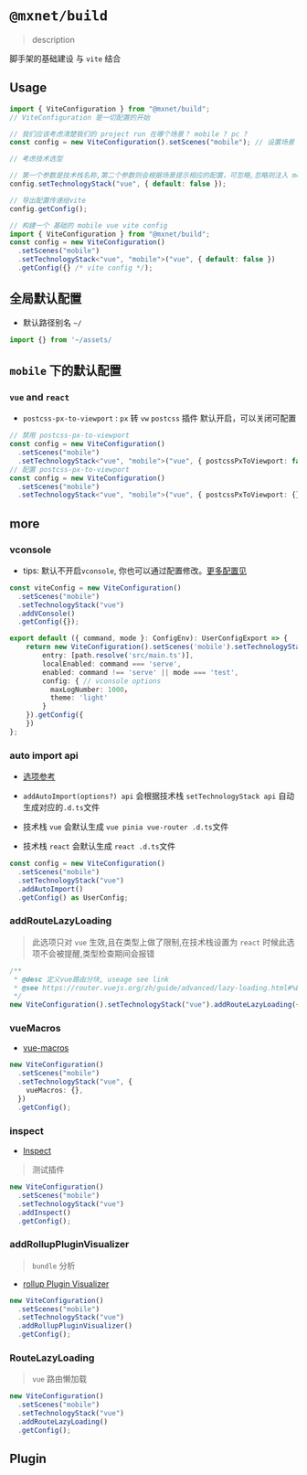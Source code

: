 <!--
 * @Author: 邱狮杰
 * @Date: 2022-05-10 23:05:45
 * @LastEditTime: 2022-12-13 10:44:17
 * @Description:
 * @FilePath: /repo/packages/build/README.md
-->

# `@mxnet/build`

> description

脚手架的基础建设 与 `vite` 结合

## Usage

```typescript
import { ViteConfiguration } from "@mxnet/build";
// ViteConfiguration 是一切配置的开始

// 我们应该考虑清楚我们的 project run 在哪个场景？ mobile ? pc ?
const config = new ViteConfiguration().setScenes("mobile"); // 设置场景

// 考虑技术选型

// 第一个参数是技术栈名称,第二个参数则会根据场景提示相应的配置，可忽略,忽略则注入 mobile 下 vue 的默认配置 , 可以 default:false 拒绝注入
config.setTechnologyStack("vue", { default: false });

// 导出配置传递给vite
config.getConfig();
```

```typescript
// 构建一个 基础的 mobile vue vite config
import { ViteConfiguration } from "@mxnet/build";
const config = new ViteConfiguration()
  .setScenes("mobile")
  .setTechnologyStack<"vue", "mobile">("vue", { default: false })
  .getConfig({} /* vite config */);
```

## 全局默认配置

- 默认路径别名 `~/`

```typescript
import {} from '~/assets/
```

## `mobile` 下的默认配置

### `vue` and `react`

- `postcss-px-to-viewport` : `px` 转 `vw` `postcss` 插件 默认开启，可以关闭可配置

```typescript
// 禁用 postcss-px-to-viewport
const config = new ViteConfiguration()
  .setScenes("mobile")
  .setTechnologyStack<"vue", "mobile">("vue", { postcssPxToViewport: false });
// 配置 postcss-px-to-viewport
const config = new ViteConfiguration()
  .setScenes("mobile")
  .setTechnologyStack<"vue", "mobile">("vue", { postcssPxToViewport: {} });
```

## more

### vconsole

- tips: 默认不开启`vconsole`, 你也可以通过配置修改。[更多配置见](https://github.com/vadxq/vite-plugin-vconsole#options)

```ts
const viteConfig = new ViteConfiguration()
  .setScenes("mobile")
  .setTechnologyStack("vue")
  .addVConsole()
  .getConfig({});
```

```ts
export default ({ command, mode }: ConfigEnv): UserConfigExport => {
    return new ViteConfiguration().setScenes('mobile').setTechnologyStack('vue').addVConsole({
        entry: [path.resolve('src/main.ts')],
        localEnabled: command === 'serve',
        enabled: command !== 'serve' || mode === 'test',
        config: { // vconsole options
          maxLogNumber: 1000，
          theme: 'light'
        }
    }).getConfig({
    })
};
```

### auto import api

- [选项参考](https://github.com/antfu/unplugin-auto-import)

- `addAutoImport(options?) api` 会根据技术栈 `setTechnologyStack api` 自动生成对应的`.d.ts`文件

- 技术栈 `vue` 会默认生成 `vue pinia vue-router .d.ts`文件

- 技术栈 `react` 会默认生成 `react .d.ts`文件

```ts
const config = new ViteConfiguration()
  .setScenes("mobile")
  .setTechnologyStack("vue")
  .addAutoImport()
  .getConfig() as UserConfig;
```

### addRouteLazyLoading

> 此选项只对 `vue` 生效,且在类型上做了限制,在技术栈设置为 `react` 时候此选项不会被提醒,类型检查期间会报错

```ts
/**
 * @desc 定义vue路由分块, useage see link
 * @see https://router.vuejs.org/zh/guide/advanced/lazy-loading.html#%E4%BD%BF%E7%94%A8-vite
 */
new ViteConfiguration().setTechnologyStack("vue").addRouteLazyLoading({});
```

### vueMacros

- [vue-macros](https://vue-macros.sxzz.moe/)

```ts
new ViteConfiguration()
  .setScenes("mobile")
  .setTechnologyStack("vue", {
    vueMacros: {},
  })
  .getConfig();
```

### inspect

- [Inspect](https://github.com/antfu/vite-plugin-inspect.git)

> 测试插件

```ts
new ViteConfiguration()
  .setScenes("mobile")
  .setTechnologyStack("vue")
  .addInspect()
  .getConfig();
```

### addRollupPluginVisualizer

> `bundle` 分析

- [rollup Plugin Visualizer](https://github.com/btd/rollup-plugin-visualizer)

```ts
new ViteConfiguration()
  .setScenes("mobile")
  .setTechnologyStack("vue")
  .addRollupPluginVisualizer()
  .getConfig();
```

### RouteLazyLoading

> `vue` 路由懒加载

```ts
new ViteConfiguration()
  .setScenes("mobile")
  .setTechnologyStack("vue")
  .addRouteLazyLoading()
  .getConfig();
```

## Plugin

```

```

